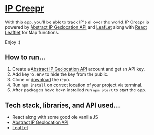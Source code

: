 # [IP Creepr](https://ip-creepr.herokuapp.com/)

With this app, you'll be able to track IP's all over the world. IP Creepr is powered by [Abstract IP Geolocation API](https://www.abstractapi.com/ip-geolocation-api) and [LeafLet](https://leafletjs.com/) along with [React Leaftlet](https://react-leaflet.js.org/) for Map functions.

Enjoy :)

## How to run...
1. Create a [Abstract IP Geolocation API](https://www.abstractapi.com/ip-geolocation-api) account and get an API key.
2. Add key to .env to hide the key from the public.
3. Clone or [download](https://github.com/jamesjkim88/IP-Creepr/archive/refs/heads/main.zip) the repo.
4. Run `npm install` on correct location of your project via terminal.
5. After packages have been installed run `npm start` to start the app.

## Tech stack, libraries, and API used...
- React along with some good ole vanilla JS
- [Abstract IP Geolocation API](https://www.abstractapi.com/ip-geolocation-api)
- [LeafLet](https://leafletjs.com/)